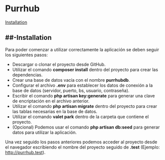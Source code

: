 # Purrhub

[Installation](#installation)

## ##-Installation

Para poder comenzar a utilizar correctamente la aplicación se deben seguir los siguientes pasos:

- Descargar o clonar el proyecto desde GitHub.
- Utilizar el comando **composer install** dentro del proyecto para crear las dependencias.
- Crear una base de datos vacía con el nombre **purrhubdb**.
- Configurar el archivo **.env** para establecer los datos de conexión a la base de datos (servidor, puerto, bs, usuario, contraseña).
- Escribir el comando **php artisan key:generate** para generar una clave de encriptación en el archivo anterior.
- Utilizar el comando **php artisan migrate** dentro del proyecto para crear las tablas necesarias en la base de datos.
- Utilizar el comando **valet park** dentro de la carpeta que contiene el proyecto.
- (Opcional) Podemos usar el comando **php artisan db:seed** para generar datos para utilizar la aplicación.

Una vez seguido los pasos anteriores podemos acceder al proyecto desde el navegador escribiendo el nombre del proyecto seguido de **.test** (Ejemplo: http://purrhub.test).